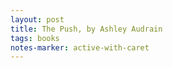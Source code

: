 ```yaml
---
layout: post
title: The Push, by Ashley Audrain 
tags: books
notes-marker: active-with-caret
---
```

